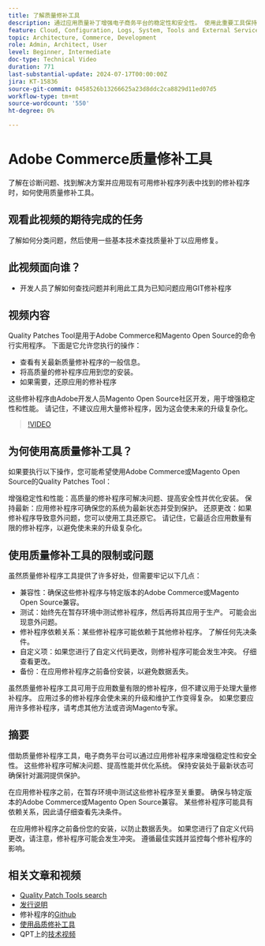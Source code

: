 ```yaml
---
title: 了解质量修补工具
description: 通过应用质量补丁增强电子商务平台的稳定性和安全性。 使用此重要工具保持最新、解决问题和优化性能。
feature: Cloud, Configuration, Logs, System, Tools and External Services
topic: Architecture, Commerce, Development
role: Admin, Architect, User
level: Beginner, Intermediate
doc-type: Technical Video
duration: 771
last-substantial-update: 2024-07-17T00:00:00Z
jira: KT-15836
source-git-commit: 0458526b13266625a23d8ddc2ca8829d11ed07d5
workflow-type: tm+mt
source-wordcount: '550'
ht-degree: 0%

---
```


# Adobe Commerce质量修补工具

了解在诊断问题、找到解决方案并应用现有可用修补程序列表中找到的修补程序时，如何使用质量修补工具。

## 观看此视频的期待完成的任务

了解如何分类问题，然后使用一些基本技术查找质量补丁以应用修复。

## 此视频面向谁？

* 开发人员了解如何查找问题并利用此工具为已知问题应用GIT修补程序

## 视频内容

Quality Patches Tool是用于Adobe Commerce和Magento Open Source的命令行实用程序。 下面是它允许您执行的操作：

* 查看有关最新质量修补程序的一般信息。
* 将高质量的修补程序应用到您的安装。
* 如果需要，还原应用的修补程序

这些修补程序由Adobe开发人员Magento Open Source社区开发，用于增强稳定性和性能。 请记住，不建议应用大量修补程序，因为这会使未来的升级复杂化。

>[!VIDEO](https://video.tv.adobe.com/v/3431436?learn=on)

## 为何使用高质量修补工具？

如果要执行以下操作，您可能希望使用Adobe Commerce或Magento Open Source的Quality Patches Tool：

增强稳定性和性能：高质量的修补程序可解决问题、提高安全性并优化安装。
保持最新：应用修补程序可确保您的系统为最新状态并受到保护。
还原更改：如果修补程序导致意外问题，您可以使用工具还原它。 请记住，它最适合应用数量有限的修补程序，以避免使未来的升级复杂化。  

## 使用质量修补工具的限制或问题

虽然质量修补程序工具提供了许多好处，但需要牢记以下几点：

* 兼容性：确保这些修补程序与特定版本的Adobe Commerce或Magento Open Source兼容。
* 测试：始终先在暂存环境中测试修补程序，然后再将其应用于生产。 可能会出现意外问题。
* 修补程序依赖关系：某些修补程序可能依赖于其他修补程序。 了解任何先决条件。
* 自定义项：如果您进行了自定义代码更改，则修补程序可能会发生冲突。 仔细查看更改。
* 备份：在应用修补程序之前备份安装，以避免数据丢失。

虽然质量修补程序工具可用于应用数量有限的修补程序，但不建议用于处理大量修补程序。 应用过多的修补程序会使未来的升级和维护工作变得复杂。 如果您要应用许多修补程序，请考虑其他方法或咨询Magento专家。 

## 摘要

借助质量修补程序工具，电子商务平台可以通过应用修补程序来增强稳定性和安全性。 这些修补程序可解决问题、提高性能并优化系统。 保持安装处于最新状态可确保针对漏洞提供保护。

在应用修补程序之前，在暂存环境中测试这些修补程序至关重要。 确保与特定版本的Adobe Commerce或Magento Open Source兼容。 某些修补程序可能具有依赖关系，因此请仔细查看先决条件。

 在应用修补程序之前备份您的安装，以防止数据丢失。 如果您进行了自定义代码更改，请注意，修补程序可能会发生冲突。 遵循最佳实践并监控每个修补程序的影响。

## 相关文章和视频

* [Quality Patch Tools search](https://experienceleague.adobe.com/tools/commerce-quality-patches/index.html)
* [发行说明](https://experienceleague.adobe.com/en/docs/commerce-operations/tools/quality-patches-tool/release-notes)
* 修补程序的[Github](https://github.com/magento/quality-patches/blob/master/patches/os/)
* [使用品质修补工具](https://experienceleague.adobe.com/en/docs/commerce-operations/tools/quality-patches-tool/usage)
* QPT上的[技术视频](https://experienceleague.adobe.com/en/docs/commerce-learn/tutorials/tools/quality-patch-tool)
